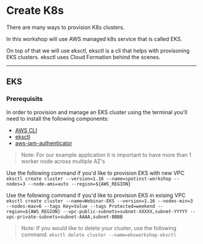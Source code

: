 # Create K8s

There are many ways to provision K8s clusters.

In this workshop will use AWS managed k8s service that is called EKS.

On top of that we will use eksctl, eksctl is a cli that helps with provisoning EKS clusters.
eksctl uses Cloud Formation behind the scenes.

---

## EKS

### Prerequisits

In order to provision and manage an EKS cluster using the terminal you'll need to install the following components:

- [AWS CLI](https://docs.aws.amazon.com/cli/latest/userguide/cli-chap-install.html)
- [eksctl](https://github.com/weaveworks/eksctl)
- [aws-iam-authenticator](https://docs.aws.amazon.com/eks/latest/userguide/install-aws-iam-authenticator.html)

> Note: For our example application it is important to have more than 1 worker node across multiple AZ's

Use the following command if you'd like to provision EKS with new VPC
`eksctl create cluster --version=1.16 --name=spotinst-workshop --nodes=3 --node-ami=auto --region=${AWS_REGION}`

Use the following command if you'd like to provision EKS in exising VPC
`eksctl create cluster --name=Webinar-EKS --version=1.16 --nodes-min=3 --nodes-max=6 --tags Key=Value --tags Protected=weekend --region=${AWS_REGION} --vpc-public-subnets=subnet-XXXXX,subnet-YYYYY --vpc-private-subnets=subnet-AAAA,subnet-BBBB`

> Note:
If you would like to delete your cluster, use the following command:
`eksctl delete cluster --name=eksworkshop-eksctl`
